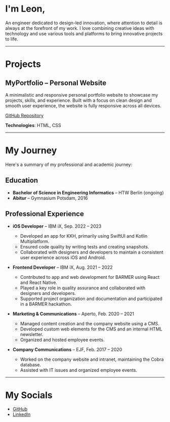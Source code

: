 # I'm Leon,

An engineer dedicated to design-led innovation, where attention to detail is always at the forefront of my work. I love combining creative ideas with technology and use various tools and platforms to bring innovative projects to life.

---

# Projects

## MyPortfolio – Personal Website

A minimalistic and responsive personal portfolio website to showcase my projects, skills, and experience. Built with a focus on clean design and smooth user experience, the website is fully responsive across all devices.

[GitHub Repository](#)

**Technologies**: HTML, CSS

---

# My Journey

Here's a summary of my professional and academic journey:

## Education
- **Bachelor of Science in Engineering Informatics** – HTW Berlin (ongoing)
- **Abitur** – Gymnasium Potsdam, 2016

## Professional Experience
- **iOS Developer** – IBM iX, Sep. 2022 – 2023  
  - Developed an app for KKH, primarily using SwiftUI and Kotlin Multiplatform.  
  - Ensured code quality by writing tests and creating snapshots.  
  - Collaborated with designers and developers to maintain a consistent user experience across iOS and Android.

- **Frontend Developer** – IBM iX, Aug. 2021 – 2022  
  - Contributed to app and web development for BARMER using React and React Native.  
  - Played a key role in quality assurance and collaborated with designers and developers.  
  - Supported project organization and documentation and participated in a BARMER hackathon.

- **Marketing & Communications** – Aperto, Feb. 2020 – 2021  
  - Managed content creation and the company website using a CMS.  
  - Developed custom web elements for the CMS and an internal HTML newsletter.  
  - Organized and hosted employee events.

- **Company Communications** – EJF, Feb. 2017 – 2020  
  - Worked on the company website and intranet, maintaining the Cobra database.  
  - Assisted with IT issues and organized employee events.

---

# My Socials

- [GitHub](https://github.com/everornever)
- [LinkedIn](https://www.linkedin.com/in/leon-kling/)
